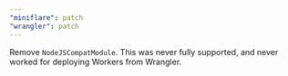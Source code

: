 ```yaml
---
"miniflare": patch
"wrangler": patch
---
```


Remove `NodeJSCompatModule`. This was never fully supported, and never worked for deploying Workers from Wrangler.
